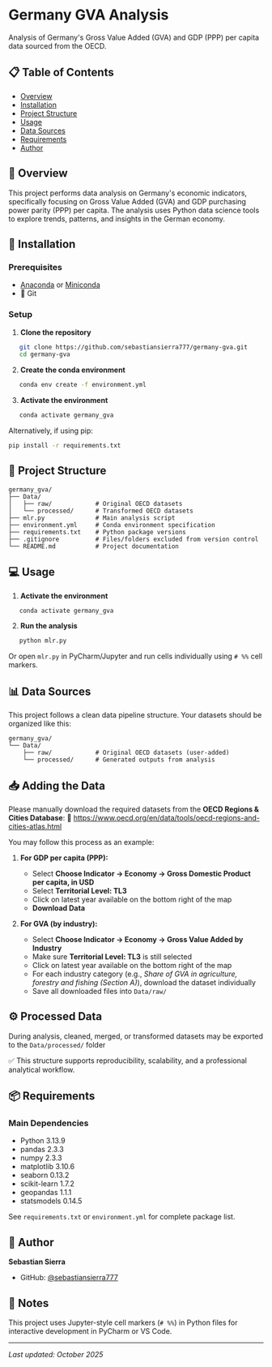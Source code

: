 # Germany GVA Analysis

Analysis of Germany's Gross Value Added (GVA) and GDP (PPP) per capita data sourced from the OECD.

## 📋 Table of Contents

- [Overview](#overview)
- [Installation](#installation)
- [Project Structure](#project-structure)
- [Usage](#usage)
- [Data Sources](#data-sources)
- [Requirements](#requirements)
- [Author](#author)

## 🎯 Overview

This project performs data analysis on Germany's economic indicators, specifically focusing on Gross Value Added (GVA) and GDP purchasing power parity (PPP) per capita. The analysis uses Python data science tools to explore trends, patterns, and insights in the German economy.

## 🚀 Installation

### Prerequisites

- [Anaconda](https://www.anaconda.com/products/distribution) or [Miniconda](https://docs.conda.io/en/latest/miniconda.html)
- 🔧 Git

### Setup

1. **Clone the repository**
```bash
   git clone https://github.com/sebastiansierra777/germany-gva.git
   cd germany-gva
```

2. **Create the conda environment**
```bash
   conda env create -f environment.yml
```

3. **Activate the environment**
```bash
   conda activate germany_gva
```

Alternatively, if using pip:
```bash
pip install -r requirements.txt
```

## 📁 Project Structure
```
germany_gva/
├── Data/
│   ├── raw/            # Original OECD datasets 
│   └── processed/      # Transformed OECD datasets
├── mlr.py              # Main analysis script
├── environment.yml     # Conda environment specification
├── requirements.txt    # Python package versions
├── .gitignore          # Files/folders excluded from version control
└── README.md           # Project documentation
```

## 💻 Usage

1. **Activate the environment**
```bash
   conda activate germany_gva
```

2. **Run the analysis**
```bash
   python mlr.py
```

   Or open `mlr.py` in PyCharm/Jupyter and run cells individually using `# %%` cell markers.

## 📊 Data Sources

This project follows a clean data pipeline structure. Your datasets should be organized like this:
```
germany_gva/
└── Data/
    ├── raw/            # Original OECD datasets (user-added)
    └── processed/      # Generated outputs from analysis
```

## 📥 Adding the Data

Please manually download the required datasets from the **OECD Regions & Cities Database**:
🔗 https://www.oecd.org/en/data/tools/oecd-regions-and-cities-atlas.html

You may follow this process as an example:

1. **For GDP per capita (PPP):**
   - Select **Choose Indicator → Economy → Gross Domestic Product per capita, in USD**
   - Select **Territorial Level: TL3**
   - Click on latest year available on the bottom right of the map 
   - **Download Data**

2. **For GVA (by industry):**
   - Select **Choose Indicator → Economy → Gross Value Added by Industry**
   - Make sure **Territorial Level: TL3** is still selected
   - Click on latest year available on the bottom right of the map
   - For each industry category (e.g., *Share of GVA in agriculture, forestry and fishing (Section A)*), download the dataset individually
   - Save all downloaded files into `Data/raw/`

## ⚙️ Processed Data

During analysis, cleaned, merged, or transformed datasets may be exported to the `Data/processed/` folder

✅ This structure supports reproducibility, scalability, and a professional analytical workflow.

## 📦 Requirements

### Main Dependencies

- Python 3.13.9
- pandas 2.3.3
- numpy 2.3.3
- matplotlib 3.10.6
- seaborn 0.13.2
- scikit-learn 1.7.2
- geopandas 1.1.1
- statsmodels 0.14.5

See `requirements.txt` or `environment.yml` for complete package list.

## 👤 Author

**Sebastian Sierra**

- GitHub: [@sebastiansierra777](https://github.com/sebastiansierra777)

## 📝 Notes

This project uses Jupyter-style cell markers (`# %%`) in Python files for interactive development in PyCharm or VS Code.

---

*Last updated: October 2025*